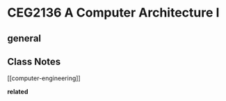 # CEG2136 A Computer Architecture I

## general

## Class Notes

[[computer-engineering]]

**related**
